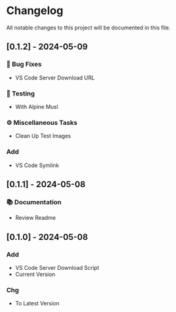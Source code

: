 # Changelog

All notable changes to this project will be documented in this file.

## [0.1.2] - 2024-05-09

### 🐛 Bug Fixes

- VS Code Server Download URL

### 🧪 Testing

- With Alpine Musl

### ⚙️ Miscellaneous Tasks

- Clean Up Test Images

### Add

- VS Code Symlink

## [0.1.1] - 2024-05-08

### 📚 Documentation

- Review Readme

## [0.1.0] - 2024-05-08

### Add

- VS Code Server Download Script
- Current Version

### Chg

- To Latest Version

<!-- generated by git-cliff -->

